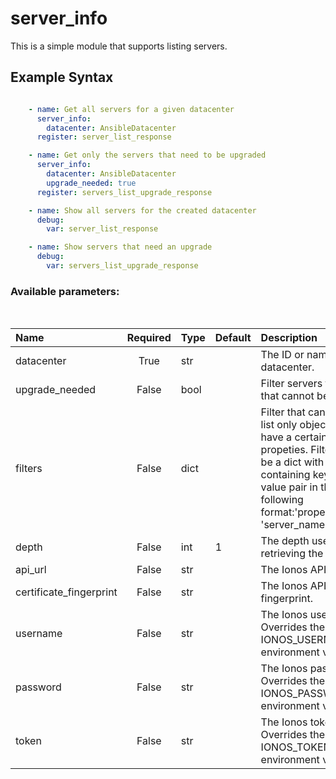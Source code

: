 # server_info

This is a simple module that supports listing servers.

## Example Syntax


```yaml

    - name: Get all servers for a given datacenter
      server_info:
        datacenter: AnsibleDatacenter
      register: server_list_response

    - name: Get only the servers that need to be upgraded
      server_info:
        datacenter: AnsibleDatacenter
        upgrade_needed: true
      register: servers_list_upgrade_response

    - name: Show all servers for the created datacenter
      debug:
        var: server_list_response

    - name: Show servers that need an upgrade
      debug:
        var: servers_list_upgrade_response

```
### Available parameters:
&nbsp;

| Name | Required | Type | Default | Description |
| :--- | :---: | :--- | :--- | :--- |
| datacenter | True | str |  | The ID or name of the datacenter. |
| upgrade_needed | False | bool |  | Filter servers that can or that cannot be upgraded. |
| filters | False | dict |  | Filter that can be used to list only objects which have a certain set of propeties. Filters should be a dict with a key containing keys and value pair in the following format:'properties.name': 'server_name' |
| depth | False | int | 1 | The depth used when retrieving the items. |
| api_url | False | str |  | The Ionos API base URL. |
| certificate_fingerprint | False | str |  | The Ionos API certificate fingerprint. |
| username | False | str |  | The Ionos username. Overrides the IONOS_USERNAME environment variable. |
| password | False | str |  | The Ionos password. Overrides the IONOS_PASSWORD environment variable. |
| token | False | str |  | The Ionos token. Overrides the IONOS_TOKEN environment variable. |
